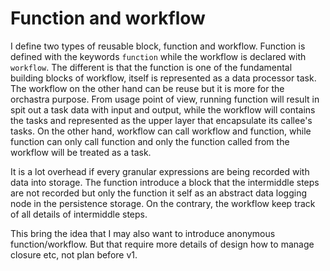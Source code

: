 # Function and workflow

I define two types of reusable block, function and workflow.
Function is defined with the keywords `function` while the workflow is declared with `workflow`.
The different is that the function is one of the fundamental building blocks of workflow, itself is represented as a data processor task.
The workflow on the other hand can be reuse but it is more for the orchastra purpose. 
From usage point of view, running function will result in spit out a task data with input and output, while the workflow will contains the tasks and represented as the upper layer that encapsulate its callee's tasks.
On the other hand, workflow can call workflow and function, while function can only call function and only the function called from the workflow will be treated as a task.

It is a lot overhead if every granular expressions are being recorded with data into storage.
The function introduce a block that the intermiddle steps are not recorded but only the function it self as an abstract data logging node in the persistence storage.
On the contrary, the workflow keep track of all details of intermiddle steps.

This bring the idea that I may also want to introduce anonymous function/workflow.
But that require more details of design how to manage closure etc, not plan before v1.
